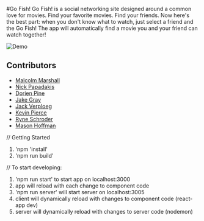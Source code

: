 #Go Fish!
Go Fish! is a social networking site designed around a common love for movies. Find your favorite movies. Find your friends. Now here's the best part: when you don't know what to watch, just select a friend and the Go Fish! The app will automatically find a movie you and your friend can watch together!

![Demo](https://user-images.githubusercontent.com/70677845/114280132-c6b4c780-99ec-11eb-9ade-d8dca60d7063.gif)

## Contributors
* [Malcolm Marshall](https://github.com/Malcolm-Marshall)
* [Nick Papadakis](https://github.com/spacerumsfeld-code)
* [Dorien Pine](https://github.com/Initial-D-cmd)
* [Jake Gray](https://github.com/jakegray1717)
* [Jack Verploeg](https://github.com/jverploeg)
* [Kevin Pierce](https://github.com/piercekg)
* [Ryne Schroder](https://github.com/ryne2010)
* [Mason Hoffman](https://github.com/mhoffman39)


//  Getting Started
1. 'npm 'install'
2. 'npm run build'

//  To start developing:
1. 'npm run start' to start app on localhost:3000
2. app will reload with each change to component code
3. 'npm run server' will start server on localhost:3005
4. client will dynamically reload with changes to component code (react-app dev)
5. server will dynamically reload with changes to server code (nodemon)
